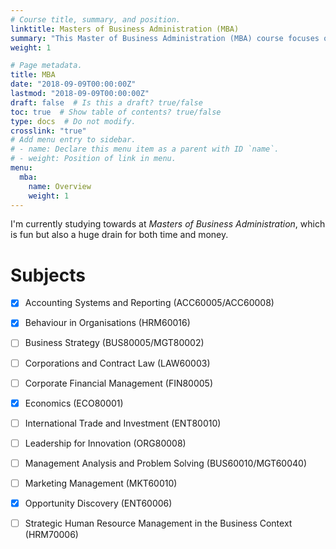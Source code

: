 ```yaml
---
# Course title, summary, and position.
linktitle: Masters of Business Administration (MBA)
summary: "This Master of Business Administration (MBA) course focuses on leadership and change, strategic thinking, innovation and entrepreneurship, finance and ethical practices and social responsibility to equip graduates for career satisfaction and success."
weight: 1

# Page metadata.
title: MBA
date: "2018-09-09T00:00:00Z"
lastmod: "2018-09-09T00:00:00Z"
draft: false  # Is this a draft? true/false
toc: true  # Show table of contents? true/false
type: docs  # Do not modify.
crosslink: "true"
# Add menu entry to sidebar.
# - name: Declare this menu item as a parent with ID `name`.
# - weight: Position of link in menu.
menu:
  mba:
    name: Overview
    weight: 1
---
```

I'm currently studying towards at _Masters of Business Administration_, which is fun but also a huge drain for both time and money.

# Subjects

- [x] Accounting Systems and Reporting (ACC60005/ACC60008)
- [x] Behaviour in Organisations (HRM60016)
- [ ] Business Strategy (BUS80005/MGT80002)
- [ ] Corporations and Contract Law (LAW60003)
- [ ] Corporate Financial Management (FIN80005)
- [x] Economics (ECO80001)
- [ ] International Trade and Investment (ENT80010)
- [ ] Leadership for Innovation (ORG80008)
- [ ] Management Analysis and Problem Solving (BUS60010/MGT60040)
- [ ] Marketing Management (MKT60010)
- [x] Opportunity Discovery (ENT60006)
- [ ] Strategic Human Resource Management in the Business Context (HRM70006)


